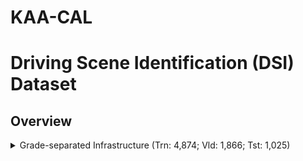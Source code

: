 # KAA-CAL
# Driving Scene Identification (DSI) Dataset
## Overview

<details>
<summary>Grade-separated Infrastructure (Trn: 4,874; Vld: 1,866; Tst: 1,025)</summary>

| Class            | Trn   | Vld  | Tst |
|------------------|-------|------|-----|
| Over-head Bridge | 3,000 |1,000 | 500 |
| Tunnel           | 1,136 |  332 | 216 |
| Open Road        |   738 |  534 | 309 |

</details>
